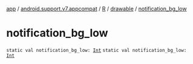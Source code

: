 [app](../../../index.md) / [android.support.v7.appcompat](../../index.md) / [R](../index.md) / [drawable](index.md) / [notification_bg_low](.)

# notification_bg_low

`static val notification_bg_low: `[`Int`](https://kotlinlang.org/api/latest/jvm/stdlib/kotlin/-int/index.html)
`static val notification_bg_low: `[`Int`](https://kotlinlang.org/api/latest/jvm/stdlib/kotlin/-int/index.html)